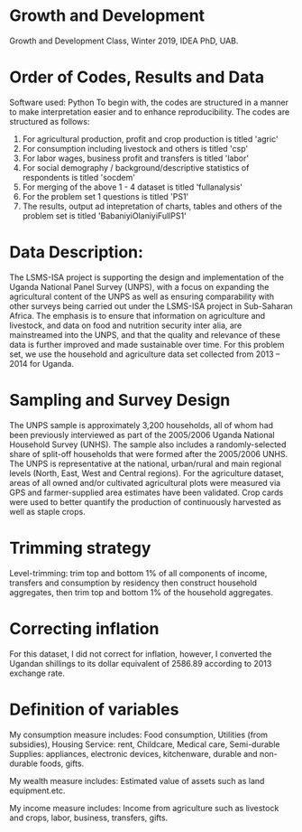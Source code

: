 # Growth and Development
Growth and Development Class, Winter 2019, IDEA PhD, UAB.

# Order of Codes, Results and Data
Software used: Python
To begin with, the codes are structured in a manner to make interpretation easier and to enhance reproducibility. The codes are structured as follows:

1. For agricultural production, profit and crop production is titled 'agric'
2. For consumption including livestock and others is titled 'csp'
3. For labor wages, business profit and transfers is titled 'labor'
4. For social demography / background/descriptive statistics of respondents is titled 'socdem'
5. For merging of the above 1 - 4 dataset is titled 'fullanalysis'
6. For the problem set 1 questions is titled 'PS1'
7. The results, output ad intepretation of charts, tables and others of the problem set is titled 'BabaniyiOlaniyiFullPS1'

# Data Description:
The LSMS-ISA project is supporting the design and implementation of the Uganda National Panel Survey (UNPS), with a focus on expanding the agricultural content of the UNPS as well as ensuring comparability with other surveys being carried out under the LSMS-ISA project in Sub-Saharan Africa. The emphasis is to ensure that information on agriculture and livestock, and data on food and nutrition security inter alia, are mainstreamed into the UNPS, and that the quality and relevance of these data is further improved and made sustainable over time. For this problem set, we use the household and agriculture data set collected from 2013 – 2014 for Uganda.

# Sampling and Survey Design
The UNPS sample is approximately 3,200 households, all of whom had been previously interviewed as part of the 2005/2006 Uganda National Household Survey (UNHS). The sample also includes a randomly-selected share of split-off households that were formed after the 2005/2006 UNHS. The UNPS is representative at the national, urban/rural and main regional levels (North, East, West and Central regions). For the agriculture dataset, areas of all owned and/or cultivated agricultural plots were measured via GPS and farmer-supplied area estimates have been validated. Crop cards were used to better quantify the production of continuously harvested as well as staple crops.

# Trimming strategy
Level-trimming: trim top and bottom 1% of all components of income, transfers and consumption by residency then construct household aggregates, then trim top and bottom 1% of the household aggregates.

# Correcting inflation
For this dataset, I did not correct for inflation, however, I converted the Ugandan shillings to its dollar equivalent of 2586.89 according to 2013 exchange rate.

# Definition of variables
My consumption measure includes: Food consumption, Utilities (from subsidies), Housing Service: rent, Childcare, Medical care, Semi-durable Supplies: appliances, electronic devices, kitchenware, durable and non-durable foods, gifts.

My wealth measure includes: Estimated value of assets such as land equipment.etc.

My income measure includes: Income from agriculture such as livestock and crops, labor, business, transfers, gifts.
